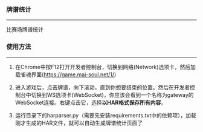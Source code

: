 ### 牌谱统计
***
比赛场牌谱统计

### 使用方法
***
1. 在Chrome中按F12打开开发者控制台，切换到网络(Network)选项卡，然后加载雀魂界面(<https://game.maj-soul.net/1/>)

2. 进入游戏后，点击牌谱，向下滚动，直到你想要结束的位置。然后在开发者控制台中切换到WS选项卡(WebSocket)，你应该会看到一个名称为gateway的WebSocket连接。右键点击它，选择**以HAR格式保存所有内容**。

3. 运行目录下的harparser.py（需要先安装requirements.txt中的依赖项），加载刚才生成的HAR文件，就可以自动生成牌谱统计页面了
